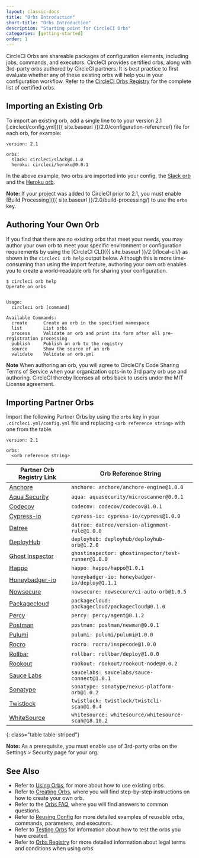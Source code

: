 ```yaml
---
layout: classic-docs
title: "Orbs Introduction"
short-title: "Orbs Introduction"
description: "Starting point for CircleCI Orbs"
categories: [getting-started]
order: 1
---
```


CircleCI Orbs are shareable packages of configuration elements, including jobs, commands, and executors. CircleCI provides certified orbs, along with 3rd-party orbs authored by CircleCI partners. It is best practice to first evaluate whether any of these existing orbs will help you in your configuration workflow. Refer to the [CircleCI Orbs Registry](https://circleci.com/orbs/registry/) for the complete list of certified orbs. 

## Importing an Existing Orb

To import an existing orb, add a single line to to your version 2.1 [.circleci/config.yml]({{ site.baseurl }}/2.0/configuration-reference/) file for each orb, for example:

```
version: 2.1

orbs:
  slack: circleci/slack@0.1.0
  heroku: circleci/heroku@0.0.1
```

In the above example, two orbs are imported into your config, the [Slack orb](https://circleci.com/orbs/registry/orb/circleci/slack) and the [Heroku orb](https://circleci.com/orbs/registry/orb/circleci/heroku). 

**Note:** If your project was added to CircleCI prior to 2.1, you must enable [Build Processing]({{ site.baseurl }}/2.0/build-processing/) to use the `orbs` key.

## Authoring Your Own Orb

If you find that there are no existing orbs that meet your needs, you may author your own orb to meet your specific environment or configuration requirements by using the [CircleCI CLI]({{ site.baseurl }}/2.0/local-cli/) as shown in the `circleci orb help` output below. Although this is more time-consuming than using the import feature, authoring your own orb enables you to create a world-readable orb for sharing your configuration.

```nohighlight
$ circleci orb help
Operate on orbs


Usage:
  circleci orb [command]

Available Commands:
  create      Create an orb in the specified namespace
  list        List orbs
  process     Validate an orb and print its form after all pre-registration processing
  publish     Publish an orb to the registry
  source      Show the source of an orb
  validate    Validate an orb.yml
```

**Note** When authoring an orb, you will agree to CircleCI's Code Sharing Terms of Service when your organization opts-in to 3rd party orb use and authoring. CircleCI thereby licenses all orbs back to users under the MIT License agreement.

## Importing Partner Orbs

Import the following Partner Orbs by using the `orbs` key in your `.circleci.yml/config.yml` file and replacing `<orb reference string>` with one from the table.

```
version: 2.1

orbs:
  <orb reference string>
```

Partner Orb Registry Link | Orb Reference String 
------------|-----------
[Anchore](https://circleci.com/orbs/registry/orb/anchore/anchore-engine) | `anchore: anchore/anchore-engine@1.0.0`
[Aqua Security](https://circleci.com/orbs/registry/orb/aquasecurity/microscanner) | `aqua: aquasecurity/microscanner@0.0.1`
[Codecov](https://circleci.com/orbs/registry/orb/codecov/codecov) | `codecov: codecov/codecov@1.0.1`
[Cypress-io](https://circleci.com/orbs/registry/orb/cypress-io/cypress) | `cypress-io: cypress-io/cypress@1.0.0`
[Datree](https://circleci.com/orbs/registry/orb/datree/version-alignment-rule) | `datree: datree/version-alignment-rule@1.0.0`
[DeployHub](https://circleci.com/orbs/registry/orb/deployhub/deployhub-orb) | `deployhub: deployhub/deployhub-orb@1.2.0`
[Ghost Inspector](https://circleci.com/orbs/registry/orb/ghostinspector/test-runner) | `ghostinspector: ghostinspector/test-runner@1.0.0`
[Happo](https://circleci.com/orbs/registry/orb/happo/happo) | `happo: happo/happo@1.0.1`
[Honeybadger-io](https://circleci.com/orbs/registry/orb/honeybadger-io/deploy) | `honeybadger-io: honeybadger-io/deploy@1.1.1`
[Nowsecure](https://circleci.com/orbs/registry/orb/nowsecure/ci-auto-orb) | `nowsecure: nowsecure/ci-auto-orb@1.0.5`
[Packagecloud](https://circleci.com/orbs/registry/orb/packagecloud/packagecloud) | `packagecloud: packagecloud/packagecloud@0.1.0`
[Percy](https://circleci.com/orbs/registry/orb/percy/agent) | `percy: percy/agent@0.1.2`
[Postman](https://circleci.com/orbs/registry/orb/postman/newman) | `postman: postman/newman@0.0.1`
[Pulumi](https://circleci.com/orbs/registry/orb/pulumi/pulumi) | `pulumi: pulumi/pulumi@1.0.0`
[Rocro](https://circleci.com/orbs/registry/orb/rocro/inspecode) | `rocro: rocro/inspecode@1.0.0`
[Rollbar](https://circleci.com/orbs/registry/orb/rollbar/deploy) | `rollbar: rollbar/deploy@1.0.0`
[Rookout](https://circleci.com/orbs/registry/orb/rookout/rookout-node) | `rookout: rookout/rookout-node@0.0.2`
[Sauce Labs](https://circleci.com/orbs/registry/orb/saucelabs/sauce-connect) | `saucelabs: saucelabs/sauce-connect@1.0.1`
[Sonatype](https://circleci.com/orbs/registry/orb/sonatype/nexus-platform-orb) | `sonatype: sonatype/nexus-platform-orb@1.0.2`
[Twistlock](https://circleci.com/orbs/registry/orb/twistlock/twistcli-scan) | `twistlock: twistlock/twistcli-scan@1.0.4`
[WhiteSource](https://circleci.com/orbs/registry/orb/whitesource/whitesource-scan) | `whitesource: whitesource/whitesource-scan@18.10.2`
{: class="table table-striped"}

**Note:**  As a prerequisite, you must enable use of 3rd-party orbs on the Settings > Security page for your org.

## See Also
- Refer to [Using Orbs]({{site.baseurl}}/2.0/using-orbs/), for more about how to use existing orbs.
- Refer to [Creating Orbs]({{site.baseurl}}/2.0/creating-orbs/), where you will find step-by-step instructions on how to create your own orb.
- Refer to the [Orbs FAQ]({{site.baseurl}}/2.0/orbs-faq/), where you will find answers to common questions.
- Refer to [Reusing Config]({{site.baseurl}}/2.0/reusing-config/) for more detailed examples of reusable orbs, commands, parameters, and executors.
- Refer to [Testing Orbs]({{site.baseurl}}/2.0/testing-orbs/) for information about how to test the orbs you have created.
- Refer to [Orbs Registry](https://circleci.com/orbs/registry/licensing) for more detailed information about legal terms and conditions when using orbs.

